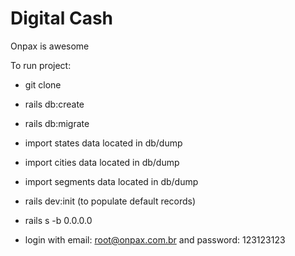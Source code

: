 # Digital Cash

Onpax is awesome

To run project:

* git clone

* rails db:create

* rails db:migrate

* import states data located in db/dump

* import cities data located in db/dump

* import segments data located in db/dump

* rails dev:init (to populate default records)

* rails s -b 0.0.0.0

* login with email: root@onpax.com.br and password: 123123123
